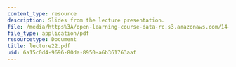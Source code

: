 ```yaml
---
content_type: resource
description: Slides from the lecture presentation.
file: /media/https%3A/open-learning-course-data-rc.s3.amazonaws.com/14-02-principles-of-macroeconomics-fall-2004/6a15c0d4969680da8950a6b361763aaf_lecture22.pdf
file_type: application/pdf
resourcetype: Document
title: lecture22.pdf
uid: 6a15c0d4-9696-80da-8950-a6b361763aaf
---
```

